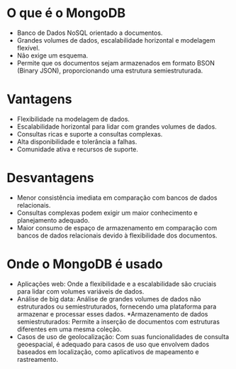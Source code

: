 # O que é o MongoDB

* Banco de Dados NoSQL orientado a documentos.
* Grandes volumes de dados, escalabilidade horizontal e modelagem flexível.
* Não exige um esquema.
* Permite que os documentos sejam armazenados em formato BSON (Binary JSON), proporcionando uma estrutura semiestruturada.

# Vantagens

* Flexibilidade na modelagem de dados.
* Escalabilidade horizontal para lidar com grandes volumes de dados.
* Consultas ricas e suporte a consultas complexas.
* Alta disponibilidade e tolerância a falhas.
* Comunidade ativa e recursos de suporte.

# Desvantagens

* Menor consistência imediata em comparação com bancos de dados relacionais.
* Consultas complexas podem exigir um maior conhecimento e planejamento adequado.
* Maior consumo de espaço de armazenamento em comparação com bancos de dados relacionais devido à flexibilidade dos documentos.

# Onde o MongoDB é usado

* Aplicações web: Onde a flexibilidade e a escalabilidade são cruciais para lidar com volumes variáveis de dados.
* Análise de big data: Análise de grandes volumes de dados não estruturados ou semiestruturados, fornecendo uma plataforma para armazenar e processar esses dados.
*Armazenamento de dados semiestruturados: Permite a inserção de documentos com estruturas diferentes em uma mesma coleção.
* Casos de uso de geolocalização: Com suas funcionalidades de consulta geoespacial, é adequado para casos de uso que envolvem dados baseados em localização, como aplicativos de mapeamento e rastreamento. 

